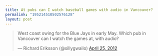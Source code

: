 ```yaml
---
title: At pubs can I watch baseball games with audio in Vancouver?
permalink: "195214510502576128"
layout: post
---
```


<blockquote class="twitter-tweet"><p>West coast swing for the Blue Jays in early May. Which pub in Vancouver can I watch the games at, with audio?</p>&mdash; Richard Eriksson (@sillygwailo) <a href="https://twitter.com/sillygwailo/status/195214510502576128" data-datetime="2012-04-25T18:15:40+00:00">April 25, 2012</a></blockquote>
<script src="//platform.twitter.com/widgets.js" charset="utf-8"></script>
